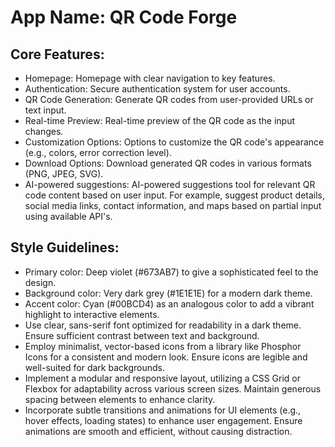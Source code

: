 # **App Name**: QR Code Forge

## Core Features:

- Homepage: Homepage with clear navigation to key features.
- Authentication: Secure authentication system for user accounts.
- QR Code Generation: Generate QR codes from user-provided URLs or text input.
- Real-time Preview: Real-time preview of the QR code as the input changes.
- Customization Options: Options to customize the QR code's appearance (e.g., colors, error correction level).
- Download Options: Download generated QR codes in various formats (PNG, JPEG, SVG).
- AI-powered suggestions: AI-powered suggestions tool for relevant QR code content based on user input. For example, suggest product details, social media links, contact information, and maps based on partial input using available API's.

## Style Guidelines:

- Primary color: Deep violet (#673AB7) to give a sophisticated feel to the design.
- Background color: Very dark grey (#1E1E1E) for a modern dark theme.
- Accent color: Cyan (#00BCD4) as an analogous color to add a vibrant highlight to interactive elements.
- Use clear, sans-serif font optimized for readability in a dark theme. Ensure sufficient contrast between text and background.
- Employ minimalist, vector-based icons from a library like Phosphor Icons for a consistent and modern look. Ensure icons are legible and well-suited for dark backgrounds.
- Implement a modular and responsive layout, utilizing a CSS Grid or Flexbox for adaptability across various screen sizes. Maintain generous spacing between elements to enhance clarity.
- Incorporate subtle transitions and animations for UI elements (e.g., hover effects, loading states) to enhance user engagement. Ensure animations are smooth and efficient, without causing distraction.